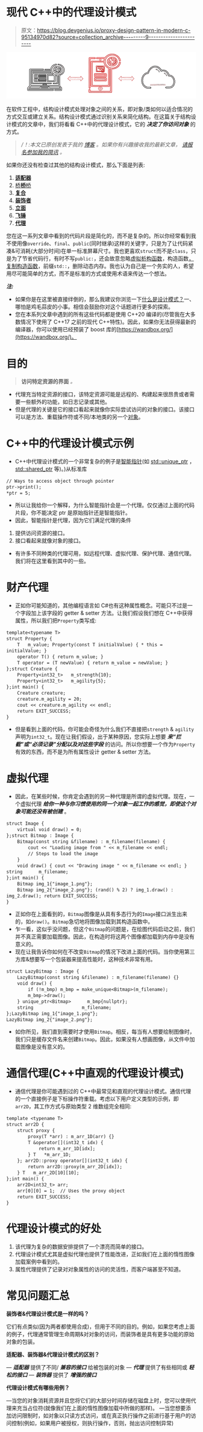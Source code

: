 # 现代 C++中的代理设计模式

> 原文：<https://blog.devgenius.io/proxy-design-pattern-in-modern-c-95134970d82?source=collection_archive---------9----------------------->

![](img/e67c36363c661c0af262503cac03c2d2.png)

在软件工程中，结构设计模式处理对象之间的关系，即对象/类如何以适合情况的方式交互或建立关系。结构设计模式通过识别关系来简化结构。在这篇关于结构设计模式的文章中，我们将看看 C++中的代理设计模式，它的 ***决定了你访问对象*** 的方式。

> */！\:本文已原创发表于我的* [*博客*](http://www.vishalchovatiya.com/proxy-design-pattern-in-modern-cpp) *。如果你有兴趣接收我的最新文章，* [*请报名参加我的简讯*](http://eepurl.com/gDNybv) *。*

如果你还没有检查过其他的结构设计模式，那么下面是列表:

1.  [**适配器**](http://www.vishalchovatiya.com/adapter-design-pattern-in-modern-cpp/)
2.  [桥**桥**桥](http://www.vishalchovatiya.com/bridge-design-pattern-in-modern-cpp/)
3.  [**复合**](http://www.vishalchovatiya.com/composite-design-pattern-in-modern-cpp/)
4.  [**装饰者**](http://www.vishalchovatiya.com/decorator-design-pattern-in-modern-cpp/)
5.  [**立面**](http://www.vishalchovatiya.com/facade-design-pattern-in-modern-cpp/)
6.  [**飞锤**](http://www.vishalchovatiya.com/flyweight-design-pattern-in-modern-cpp/)
7.  [**代理**](http://www.vishalchovatiya.com/proxy-design-pattern-in-modern-cpp/)

您在这一系列文章中看到的代码片段是简化的，而不是复杂的。所以你经常看到我不使用像`override`、`final`、`public`(同时继承)这样的关键字，只是为了让代码紧凑&可消耗(大部分时间)在单一标准屏幕尺寸。我也更喜欢`struct`而不是`class`，只是为了节省代码行，有时不写`public:`，还会故意忽略[虚拟析构函数](http://www.vishalchovatiya.com/part-3-all-about-virtual-keyword-in-c-how-virtual-destructor-works/)，构造函数[，复制构造函数](http://www.vishalchovatiya.com/all-about-copy-constructor-in-cpp-with-example/)，前缀`std::`，删除动态内存。我也认为自己是一个务实的人，希望用尽可能简单的方式，而不是标准的方式或使用术语来传达一个想法。

***注:***

*   如果你是在这里被直接绊倒的，那么我建议你浏览一下[什么是设计模式？](http://www.vishalchovatiya.com/what-is-design-pattern/)一、哪怕是鸡毛蒜皮的小事。相信会鼓励你对这个话题进行更多的探索。
*   您在本系列文章中遇到的所有这些代码都是使用 C++20 编译的(尽管我在大多数情况下使用了 C++17 之前的现代 C++特性)。因此，如果你无法获得最新的编译器，你可以使用已经预装了 boost 库的[https://wandbox.org/](https://wandbox.org/)。

# 目的

> **访问特定资源的界面** *。*

*   代理充当特定资源的接口，该特定资源可能是远程的、构建起来很昂贵或者需要一些额外的功能，如日志记录或其他。
*   但是代理的关键是它的接口看起来就像你实际尝试访问的对象的接口。该接口可以是方法、重载操作符或不同/本地类的另一个[对象](http://www.vishalchovatiya.com/inside-the-cpp-object-model/)。

# C++中的代理设计模式示例

*   C++中代理设计模式的一个非常复杂的例子是[智能指针](http://www.vishalchovatiya.com/understanding-unique-ptr-with-example-in-cpp11/)(如 [std::unique_ptr](http://www.vishalchovatiya.com/understanding-unique-ptr-with-example-in-cpp11/) ， [std::shared_ptr](http://www.vishalchovatiya.com/move-constructor-assignment-operator-with-shared-ptr/) 等)。)从标准库

```
// Ways to access object through pointer
ptr->print();
*ptr = 5;
```

*   所以让我给你一个解释，为什么智能指针会是一个代理。仅仅通过上面的代码片段，你不能决定 ptr 是原始指针还是智能指针。
*   因此，智能指针是代理，因为它们满足代理的条件

1.  提供访问资源的接口。
2.  接口看起来就像对象的接口。

*   有许多不同种类的代理可用，如远程代理、虚拟代理、保护代理、通信代理。我们将在这里看到其中的一些。

# 财产代理

*   正如你可能知道的，其他编程语言如 C#也有这种属性概念。可能只不过是一个字段加上该字段的 getter & setter 方法。让我们假设我们想在 C++中获得属性，所以我们把`Property`类写成:

```
template<typename T>
struct Property {
    T   m_value; Property(const T initialValue) { * this = initialValue; }
    operator T() { return m_value; }
    T operator = (T newValue) { return m_value = newValue; }
};struct Creature {
    Property<int32_t>   m_strength{10};
    Property<int32_t>   m_agility{5};
};int main() {
    Creature creature;
    creature.m_agility = 20;
    cout << creature.m_agility << endl;
    return EXIT_SUCCESS;
}
```

*   但是看到上面的代码，你可能会奇怪为什么我们不直接把`strength` & `agility`声明为`int32_t`。现在让我们假设，出于某种原因，您实际上想要 ***来“拦截”或“必须记录”分配以及对这些字段*** 的访问。所以你想要一个作为`Property`有效的东西，而不是为所有属性设计 getter & setter 方法。

# 虚拟代理

*   因此，在某些时候，你肯定会遇到的另一种代理是所谓的虚拟代理。现在，一个虚拟代理 ***给你一种与你习惯使用的同一个对象一起工作的感觉，即使这个对象可能还没有被创建*** 。

```
struct Image {
    virtual void draw() = 0;
};struct Bitmap : Image {
    Bitmap(const string &filename) : m_filename(filename) {
        cout << "Loading image from " << m_filename << endl;
        // Steps to load the image
    }
    void draw() { cout << "Drawing image " << m_filename << endl; } string      m_filename;
};int main() {
    Bitmap img_1{"image_1.png"};
    Bitmap img_2{"image_2.png"}; (rand() % 2) ? img_1.draw() : img_2.draw(); return EXIT_SUCCESS;
}
```

*   正如你在上面看到的，`Bitmap`图像是从具有多态行为的`Image`接口派生出来的，如`draw()`。`Bitmap`急切地将图像加载到其构造函数中。
*   乍一看，这似乎没问题，但这个`Bitmap`的问题是，在绘图代码启动之前，我们并不真正需要加载图像。因此，在构造时将这两个图像都加载到内存中是没有意义的。
*   现在让我告诉你如何在不改变`Bitmap`的情况下改进上面的代码。当你使用第三方库&想要写一个包装器来提高性能时，这种技术非常有用。

```
struct LazyBitmap : Image {
    LazyBitmap(const string &filename) : m_filename(filename) {}
    void draw() {
        if (!m_bmp) m_bmp = make_unique<Bitmap>(m_filename);
        m_bmp->draw();
    } unique_ptr<Bitmap>      m_bmp{nullptr};
    string                  m_filename;
};LazyBitmap img_1{"image_1.png"};
LazyBitmap img_2{"image_2.png"};
```

*   如你所见，我们直到需要时才使用`Bitmap`。相反，每当有人想要绘制图像时，我们只是缓存文件名来创建`Bitmap`。因此，如果没有人想画图像，从文件中加载图像是没有意义的。

# 通信代理(C++中直观的代理设计模式)

*   通信代理是你可能遇到过的 C++中最常见和直观的代理设计模式。通信代理的一个直接例子是下标操作符重载。考虑以下用户定义类型的示例，即`arr2D`，其工作方式与原始类型 2 维数组完全相同:

```
template <typename T>
struct arr2D {
    struct proxy {
        proxy(T *arr) : m_arr_1D(arr) {}
        T &operator[](int32_t idx) {
            return m_arr_1D[idx];
        } T   *m_arr_1D;
    }; arr2D::proxy operator[](int32_t idx) {
        return arr2D::proxy(m_arr_2D[idx]);
    } T   m_arr_2D[10][10];
};int main() {
    arr2D<int32_t> arr;
    arr[0][0] = 1;  // Uses the proxy object
    return EXIT_SUCCESS;
}
```

# 代理设计模式的好处

1.  该代理为复杂的数据安排提供了一个漂亮而简单的接口。
2.  代理设计模式尤其是虚拟代理也提供了性能改进，正如我们在上面的惰性图像加载案例中看到的。
3.  属性代理提供了记录对对象属性的访问的灵活性，而客户端甚至不知道。

# 常见问题汇总

**装饰者&代理设计模式是一样的吗？**

它们有点类似(因为两者都使用合成)，但用于不同的目的。例如，如果您考虑上面的例子，代理通常管理生命周期&对对象的访问，而装饰者是具有更多功能的原始对象的包装。

**适配器、装饰器&代理设计模式的区别？**

— ***适配器*** 提供了不同/ ***兼容的接口*** 给被包装的对象
— ***代理*** 提供了有些相同或 ***轻松的接口***
— ***装饰器*** 提供了 ***增强的接口***

**代理设计模式有哪些用例？**

—当您的对象消耗资源并且您将它们的大部分时间存储在磁盘上时，您可以使用代理来充当占位符(就像我们在上面的惰性图像加载中所做的那样)。
—当您想要添加访问限制时，如对象以只读方式访问，或在真正执行操作之前进行基于用户的访问控制(例如，如果用户被授权，则执行操作，否则，抛出访问控制异常)